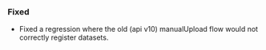 ### Fixed
- Fixed a regression where the old (api v10) manualUpload flow would not correctly register datasets.
